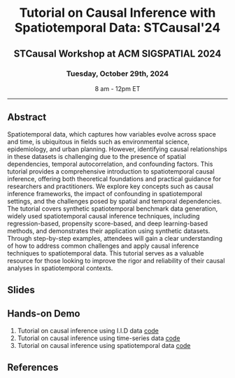 <h1 align="center">Tutorial on Causal Inference with Spatiotemporal Data: STCausal'24 </h1>
<h2 align="center">STCausal Workshop at ACM SIGSPATIAL 2024 </h2>
<h3 align="center">Tuesday, October 29th, 2024 </h3>
<p align="center">8 am - 12pm ET</p>

---------------------------
## Abstract
Spatiotemporal data, which captures how variables evolve across space and time, is ubiquitous in fields such as environmental science, epidemiology, and urban planning. However, identifying causal relationships in these datasets is challenging due to the presence of spatial dependencies, temporal autocorrelation, and confounding factors. This tutorial provides a comprehensive introduction to spatiotemporal causal inference, offering both theoretical foundations and practical guidance for researchers and practitioners. We explore key concepts such as causal inference frameworks, the impact of confounding in spatiotemporal settings, and the challenges posed by spatial and temporal dependencies. The tutorial covers synthetic spatiotemporal benchmark data generation, widely used spatiotemporal causal inference techniques, including regression-based, propensity score-based, and deep learning-based methods, and demonstrates their application using synthetic datasets. Through step-by-step examples, attendees will gain a clear understanding of how to address common challenges and apply causal inference techniques to spatiotemporal data. This tutorial serves as a valuable resource for those looking to improve the rigor and reliability of their causal analyses in spatiotemporal contexts.

## Slides

## Hands-on Demo
1. Tutorial on causal inference using I.I.D data [code](https://github.com/SaharaAli16/spatiotemporal-causality/blob/main/stcausal2024/hands-on-demo/Causal_Inference_Simple_Example.ipynb)
2. Tutorial on causal inference using time-series data [code](https://github.com/SaharaAli16/spatiotemporal-causality/blob/main/stcausal2024/hands-on-demo/Causal_Inference_Timeseries.ipynb)
3. Tutorial on causal inference using spatiotemporal data [code](https://github.com/SaharaAli16/spatiotemporal-causality/blob/main/stcausal2024/hands-on-demo/Causal_Inference_Spatiotemporal.ipynb)

## References
